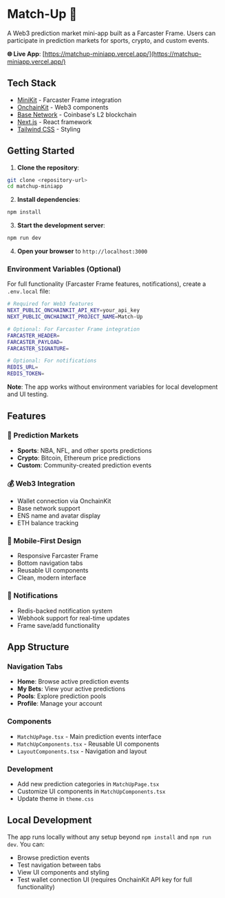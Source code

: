 # Match-Up 🎯

A Web3 prediction market mini-app built as a Farcaster Frame. Users can participate in prediction markets for sports, crypto, and custom events.

**🌐 Live App**: [https://matchup-miniapp.vercel.app/](https://matchup-miniapp.vercel.app/)

## Tech Stack

- [MiniKit](https://docs.base.org/builderkits/minikit/overview) - Farcaster Frame integration
- [OnchainKit](https://www.base.org/builders/onchainkit) - Web3 components
- [Base Network](https://base.org) - Coinbase's L2 blockchain
- [Next.js](https://nextjs.org/docs) - React framework
- [Tailwind CSS](https://tailwindcss.com) - Styling

## Getting Started

1. **Clone the repository**:

```bash
git clone <repository-url>
cd matchup-miniapp
```

2. **Install dependencies**:

```bash
npm install
```

3. **Start the development server**:

```bash
npm run dev
```

4. **Open your browser** to `http://localhost:3000`

### Environment Variables (Optional)

For full functionality (Farcaster Frame features, notifications), create a `.env.local` file:

```bash
# Required for Web3 features
NEXT_PUBLIC_ONCHAINKIT_API_KEY=your_api_key
NEXT_PUBLIC_ONCHAINKIT_PROJECT_NAME=Match-Up

# Optional: For Farcaster Frame integration
FARCASTER_HEADER=
FARCASTER_PAYLOAD=
FARCASTER_SIGNATURE=

# Optional: For notifications
REDIS_URL=
REDIS_TOKEN=
```

**Note**: The app works without environment variables for local development and UI testing.

## Features

### 🎲 Prediction Markets

- **Sports**: NBA, NFL, and other sports predictions
- **Crypto**: Bitcoin, Ethereum price predictions
- **Custom**: Community-created prediction events

### 💰 Web3 Integration

- Wallet connection via OnchainKit
- Base network support
- ENS name and avatar display
- ETH balance tracking

### 📱 Mobile-First Design

- Responsive Farcaster Frame
- Bottom navigation tabs
- Reusable UI components
- Clean, modern interface

### 🔔 Notifications

- Redis-backed notification system
- Webhook support for real-time updates
- Frame save/add functionality

## App Structure

### Navigation Tabs

- **Home**: Browse active prediction events
- **My Bets**: View your active predictions
- **Pools**: Explore prediction pools
- **Profile**: Manage your account

### Components

- `MatchUpPage.tsx` - Main prediction events interface
- `MatchUpComponents.tsx` - Reusable UI components
- `LayoutComponents.tsx` - Navigation and layout

### Development

- Add new prediction categories in `MatchUpPage.tsx`
- Customize UI components in `MatchUpComponents.tsx`
- Update theme in `theme.css`

## Local Development

The app runs locally without any setup beyond `npm install` and `npm run dev`. You can:

- Browse prediction events
- Test navigation between tabs
- View UI components and styling
- Test wallet connection UI (requires OnchainKit API key for full functionality)
